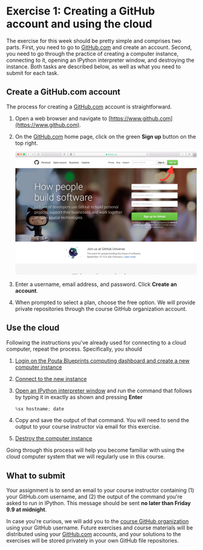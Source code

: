 # Exercise 1: Creating a GitHub account and using the cloud
The exercise for this week should be pretty simple and comprises two parts. First, you need to go to [GitHub.com](https://www.github.com) and create an account. Second, you need to go through the practice of creating a computer instance, connecting to it, opening an IPython interpreter window, and destroying the instance. Both tasks are described below, as well as what you need to submit for each task.

## Create a GitHub.com account
The process for creating a [GitHub.com](https://www.github.com) account is straightforward.

1. Open a web browser and navigate to [https://www.github.com](https://www.github.com).
2. On the [GitHub.com](https://www.github.com) home page, click on the green **Sign up** button on the top right.

    ![GitHub home](img/GitHub-home.png)
3. Enter a username, email address, and password. Click **Create an account**.
4. When prompted to select a plan, choose the free option. We will provide private repositories through the course GitHub organization account.

## Use the cloud
Following the instructions you've already used for connecting to a cloud computer, repeat the process. Specifically, you should

1. [Login on the Pouta Blueprints computing dashboard and create a new computer instance](https://github.com/Python-for-geo-people/A-taste-of-Python/blob/master/Background/launch-instance.md)
2. [Connect to the new instance](https://github.com/Python-for-geo-people/A-taste-of-Python/blob/master/Background/connect-to-instance.md)
3. [Open an IPython interpreter window](https://github.com/Python-for-geo-people/A-taste-of-Python/blob/master/Lesson/A-taste-of-Python.md#getting-started) and run the command that follows by typing it in exactly as shown and pressing **Enter**

    ```python
    %sx hostname; date
    ```
4. Copy and save the output of that command. You will need to send the output to your course instructor via email for this exercise.
5. [Destroy the computer instance](https://github.com/Python-for-geo-people/A-taste-of-Python/blob/master/Background/destroy-instance.md)

Going through this process will help you become familiar with using the cloud computer system that we will regularly use in this course.

## What to submit
Your assignment is to send an email to your course instructor containing (1) your GitHub.com username, and (2) the output of the command you're asked to run in IPython. This message should be sent **no later than Friday 9.9 at midnight**.

In case you're curious, we will add you to the [course GitHub organization](https://github.com/Python-for-geo-people/) using your GitHub username. Future exercises and course materials will be distributed using your [GitHub.com](https://www.github.com) accounts, and your solutions to the exercises will be stored privately in your own GitHub file repositories.

